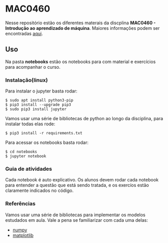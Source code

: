 # MAC0460

Nesse repositório estão os diferentes materais da discplina **MAC0460 - Introdução ao aprendizado de máquina**.
Maiores informações podem ser encontradas [aqui](https://uspdigital.usp.br/jupiterweb/obterDisciplina?sgldis=MAC0460).

## Uso

Na pasta **notebooks** estão os notebooks para com material e exercícios para acompanhar o curso.

### Instalação(linux)
Para  instalar o jupyter basta rodar: 

```
$ sudo apt install python3-pip
$ pip3 install --upgrade pip3
$ sudo pip3 install jupyter
```

Vamos usar uma série de bibliotecas de python ao longo da disciplina, para instalar todas elas rode:

```
$ pip3 install -r requirements.txt
```

Para acessar os notebooks basta rodar:

```
$ cd notebooks
$ jupyter notebook
```

### Guia de atividades
Cada notebook é auto explicativo. Os alunos devem rodar cada notebook para entender a questão que está sendo tratada, e os exercíos estão claramente indicados no código.


### Referências

Vamos usar uma série de bibliotecas para implementar os modelos estudados em aula. Vale a pena se familiarizar com cada uma delas:
- [numpy](https://docs.scipy.org/doc/numpy-dev/user/quickstart.html)
- [matplotlib](https://matplotlib.org/tutorials/index.html)